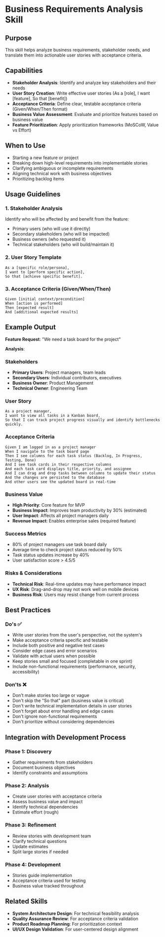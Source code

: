 # Business Requirements Analysis Skill

## Purpose
This skill helps analyze business requirements, stakeholder needs, and translate them into actionable user stories with acceptance criteria.

## Capabilities
- **Stakeholder Analysis**: Identify and analyze key stakeholders and their needs
- **User Story Creation**: Write effective user stories (As a [role], I want [feature], So that [benefit])
- **Acceptance Criteria**: Define clear, testable acceptance criteria (Given/When/Then format)
- **Business Value Assessment**: Evaluate and prioritize features based on business value
- **Feature Prioritization**: Apply prioritization frameworks (MoSCoW, Value vs Effort)

## When to Use
- Starting a new feature or project
- Breaking down high-level requirements into implementable stories
- Clarifying ambiguous or incomplete requirements
- Aligning technical work with business objectives
- Prioritizing backlog items

## Usage Guidelines

### 1. Stakeholder Analysis
Identify who will be affected by and benefit from the feature:
- Primary users (who will use it directly)
- Secondary stakeholders (who will be impacted)
- Business owners (who requested it)
- Technical stakeholders (who will build/maintain it)

### 2. User Story Template
```
As a [specific role/persona],
I want to [perform specific action],
So that [achieve specific benefit].
```

### 3. Acceptance Criteria (Given/When/Then)
```
Given [initial context/precondition]
When [action is performed]
Then [expected result]
And [additional expected results]
```

## Example Output

**Feature Request**: "We need a task board for the project"

**Analysis**:

### Stakeholders
- **Primary Users**: Project managers, team leads
- **Secondary Users**: Individual contributors, executives
- **Business Owner**: Product Management
- **Technical Owner**: Engineering Team

### User Story
```
As a project manager,
I want to view all tasks in a Kanban board,
So that I can track project progress visually and identify bottlenecks quickly.
```

### Acceptance Criteria
```
Given I am logged in as a project manager
When I navigate to the task board page
Then I see columns for each task status (Backlog, In Progress, Testing, Done)
And I see task cards in their respective columns
And each task card displays title, priority, and assignee
And I can drag and drop tasks between columns to update their status
And the changes are persisted to the database
And other users see the updated board in real-time
```

### Business Value
- **High Priority**: Core feature for MVP
- **Business Impact**: Improves team productivity by 30% (estimated)
- **User Impact**: Affects all project managers daily
- **Revenue Impact**: Enables enterprise sales (required feature)

### Success Metrics
- 80% of project managers use task board daily
- Average time to check project status reduced by 50%
- Task status updates increase by 40%
- User satisfaction score > 4.5/5

### Risks & Considerations
- **Technical Risk**: Real-time updates may have performance impact
- **UX Risk**: Drag-and-drop may not work well on mobile devices
- **Business Risk**: Users may resist change from current process

## Best Practices

### Do's ✅
- Write user stories from the user's perspective, not the system's
- Make acceptance criteria specific and testable
- Include both positive and negative test cases
- Consider edge cases and error scenarios
- Validate with actual users when possible
- Keep stories small and focused (completable in one sprint)
- Include non-functional requirements (performance, security, accessibility)

### Don'ts ❌
- Don't make stories too large or vague
- Don't skip the "So that" part (business value is critical)
- Don't write technical implementation details in user stories
- Don't forget about error handling and edge cases
- Don't ignore non-functional requirements
- Don't prioritize without considering dependencies

## Integration with Development Process

### Phase 1: Discovery
- Gather requirements from stakeholders
- Document business objectives
- Identify constraints and assumptions

### Phase 2: Analysis
- Create user stories with acceptance criteria
- Assess business value and impact
- Identify technical dependencies
- Estimate effort (rough)

### Phase 3: Refinement
- Review stories with development team
- Clarify technical questions
- Update estimates
- Split large stories if needed

### Phase 4: Development
- Stories guide implementation
- Acceptance criteria used for testing
- Business value tracked throughout

## Related Skills
- **System Architecture Design**: For technical feasibility analysis
- **Quality Assurance Review**: For acceptance criteria validation
- **Product Roadmap Planning**: For prioritization context
- **UI/UX Design Validation**: For user-centered design alignment
